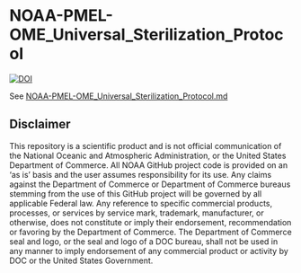 # NOAA-PMEL-OME_Universal_Sterilization_Protocol

[![DOI](https://zenodo.org/badge/1044507584.svg)](https://doi.org/10.5281/zenodo.16945434)

See [NOAA-PMEL-OME_Universal_Sterilization_Protocol.md](https://github.com/HanWeinrich/NOAA-PMEL-OME_Universal_Sterilization_Protocol/blob/main/NOAA-PMEL-OME_Universal_Sterilization_Protocol.md)

## Disclaimer
This repository is a scientific product and is not official communication of the National Oceanic and Atmospheric Administration, or the United States Department of Commerce. All NOAA GitHub project code is provided on an ‘as is’ basis and the user assumes responsibility for its use. Any claims against the Department of Commerce or Department of Commerce bureaus stemming from the use of this GitHub project will be governed by all applicable Federal law. Any reference to specific commercial products, processes, or services by service mark, trademark, manufacturer, or otherwise, does not constitute or imply their endorsement, recommendation or favoring by the Department of Commerce. The Department of Commerce seal and logo, or the seal and logo of a DOC bureau, shall not be used in any manner to imply endorsement of any commercial product or activity by DOC or the United States Government.
